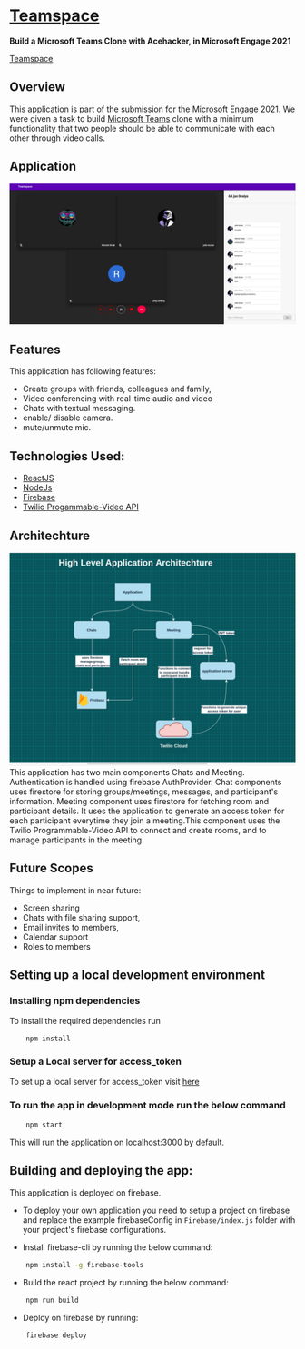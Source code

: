 # [Teamspace](https://teams-clone-c6129.web.app/)

**Build a Microsoft Teams Clone with Acehacker, in Microsoft Engage 2021**

[Teamspace](https://teams-clone-c6129.web.app/)

## Overview

This application is part of the submission for the Microsoft Engage 2021. We were given a task to build [Microsoft Teams](https://www.microsoft.com/en-in/microsoft-teams/group-chat-software) clone with a minimum functionality that two people should be able to communicate with each other through video calls.

## Application
![meeting-snap](./snaps/meetingSnap.png)

## Features

This application has following features:
* Create groups with friends, colleagues and family,
* Video conferencing with real-time audio and video
* Chats with textual messaging.
* enable/ disable camera.
* mute/unmute mic.

## Technologies Used:

* [ReactJS](https://reactjs.org") 
* [NodeJs](https://nodejs.org)
* [Firebase](https://firebase.google.com)
* [Twilio Progammable-Video API](https://www.twilio.com/docs/video)


## Architechture
![archi](./snaps/archi.png)
This application has two main components Chats and Meeting. Authentication is handled using firebase AuthProvider. Chat components uses firestore for storing groups/meetings, messages, and participant's information.
Meeting component uses firestore for fetching room and participant details. It uses the application to generate an access token for each participant everytime they join a meeting.This component uses the Twilio Programmable-Video API to connect and create rooms, and to manage participants in the meeting.

## Future Scopes

Things to implement in near future:
* Screen sharing
* Chats with file sharing support,
* Email invites to members,
* Calendar support
* Roles to members



## Setting up a local development environment

### Installing npm dependencies
To install the required dependencies run
```bash
    npm install
```
### Setup a Local server for access_token

To set up a local server for access_token visit [here](https://github.com/7TRED/teams-clone-server.git)

### To run the app in development mode run the below command
```bash
    npm start
```
This will run the application on localhost:3000 by default.



## Building and deploying the app:
This application is deployed on firebase.
* To deploy your own application you need to setup a project on firebase and replace the example firebaseConfig in ``Firebase/index.js`` folder with your project's firebase configurations.

* Install firebase-cli by running the below command:
```bash
    npm install -g firebase-tools
```
* Build the react project by running the below command:
```bash
    npm run build
```

* Deploy on firebase by running:
```bash
    firebase deploy
```


